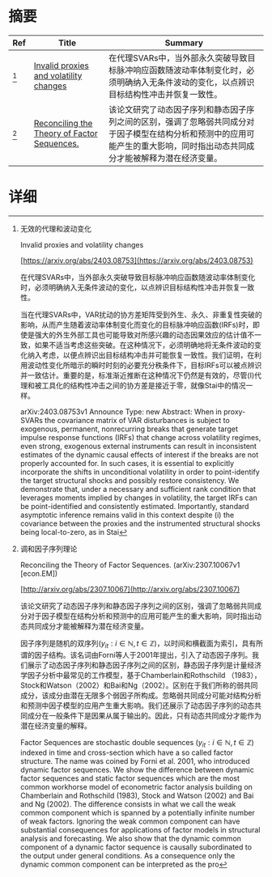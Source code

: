 # 摘要

| Ref | Title | Summary |
| --- | --- | --- |
| [^1] | [Invalid proxies and volatility changes](https://arxiv.org/abs/2403.08753) | 在代理SVARs中，当外部永久突破导致目标脉冲响应函数随波动率体制变化时，必须明确纳入无条件波动的变化，以点辨识目标结构性冲击并恢复一致性。 |
| [^2] | [Reconciling the Theory of Factor Sequences.](http://arxiv.org/abs/2307.10067) | 该论文研究了动态因子序列和静态因子序列之间的区别，强调了忽略弱共同成分对于因子模型在结构分析和预测中的应用可能产生的重大影响，同时指出动态共同成分才能被解释为潜在经济变量。 |

# 详细

[^1]: 无效的代理和波动变化

    Invalid proxies and volatility changes

    [https://arxiv.org/abs/2403.08753](https://arxiv.org/abs/2403.08753)

    在代理SVARs中，当外部永久突破导致目标脉冲响应函数随波动率体制变化时，必须明确纳入无条件波动的变化，以点辨识目标结构性冲击并恢复一致性。

    

    当在代理SVARs中，VAR扰动的协方差矩阵受到外生、永久、非重复性突破的影响，从而产生随着波动率体制变化而变化的目标脉冲响应函数(IRFs)时，即使是强大的外生外部工具也可能导致对所感兴趣的动态因果效应的估计值不一致，如果不适当考虑这些突破。在这种情况下，必须明确地将无条件波动的变化纳入考虑，以便点辨识出目标结构冲击并可能恢复一致性。我们证明，在利用波动性变化所暗示的瞬时时刻的必要充分秩条件下，目标IRFs可以被点辨识并一致估计。重要的是，标准渐近推断在这种情况下仍然是有效的，尽管(I)代理和被工具化的结构性冲击之间的协方差是接近于零，就像Stai中的情况一样。

    arXiv:2403.08753v1 Announce Type: new  Abstract: When in proxy-SVARs the covariance matrix of VAR disturbances is subject to exogenous, permanent, nonrecurring breaks that generate target impulse response functions (IRFs) that change across volatility regimes, even strong, exogenous external instruments can result in inconsistent estimates of the dynamic causal effects of interest if the breaks are not properly accounted for. In such cases, it is essential to explicitly incorporate the shifts in unconditional volatility in order to point-identify the target structural shocks and possibly restore consistency. We demonstrate that, under a necessary and sufficient rank condition that leverages moments implied by changes in volatility, the target IRFs can be point-identified and consistently estimated. Importantly, standard asymptotic inference remains valid in this context despite (i) the covariance between the proxies and the instrumented structural shocks being local-to-zero, as in Stai
    
[^2]: 调和因子序列理论

    Reconciling the Theory of Factor Sequences. (arXiv:2307.10067v1 [econ.EM])

    [http://arxiv.org/abs/2307.10067](http://arxiv.org/abs/2307.10067)

    该论文研究了动态因子序列和静态因子序列之间的区别，强调了忽略弱共同成分对于因子模型在结构分析和预测中的应用可能产生的重大影响，同时指出动态共同成分才能被解释为潜在经济变量。

    

    因子序列是随机的双序列$(y_{it}: i \in \mathbb N, t \in \mathbb Z)$，以时间和横截面为索引，具有所谓的因子结构。该名词由Forni等人于2001年提出，引入了动态因子序列。我们展示了动态因子序列和静态因子序列之间的区别，静态因子序列是计量经济学因子分析中最常见的工作模型，基于Chamberlain和Rothschild （1983），Stock和Watson（2002）和Bai和Ng（2002）。区别在于我们所称的弱共同成分，该成分由潜在无限多个弱因子所构成。忽略弱共同成分可能对结构分析和预测中因子模型的应用产生重大影响。我们还展示了动态因子序列的动态共同成分在一般条件下是因果从属于输出的。因此，只有动态共同成分才能作为潜在经济变量的解释。

    Factor Sequences are stochastic double sequences $(y_{it}: i \in \mathbb N, t \in \mathbb Z)$ indexed in time and cross-section which have a so called factor structure. The name was coined by Forni et al. 2001, who introduced dynamic factor sequences. We show the difference between dynamic factor sequences and static factor sequences which are the most common workhorse model of econometric factor analysis building on Chamberlain and Rothschild (1983), Stock and Watson (2002) and Bai and Ng (2002). The difference consists in what we call the weak common component which is spanned by a potentially infinite number of weak factors. Ignoring the weak common component can have substantial consequences for applications of factor models in structural analysis and forecasting. We also show that the dynamic common component of a dynamic factor sequence is causally subordinated to the output under general conditions. As a consequence only the dynamic common component can be interpreted as the pro
    


